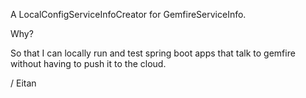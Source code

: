 
A LocalConfigServiceInfoCreator for GemfireServiceInfo.

Why?

So that I can locally run and test spring boot apps that talk to gemfire without having to push it to the cloud.

/ Eitan

